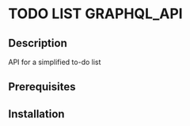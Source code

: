 # TODO LIST GRAPHQL_API
## Description
API for a simplified to-do list 
## Prerequisites
## Installation
